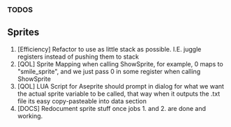### TODOS

## Sprites
1. [Efficiency] Refactor to use as little stack as possible. I.E. juggle registers instead of pushing them to stack
2. [QOL] Sprite Mapping when calling ShowSprite, for example, 0 maps to "smile_sprite", and we just pass 0 in some register when calling ShowSprite
3. [QOL] LUA Script for Aseprite should prompt in dialog for what we want the actual sprite variable to be called, that way when it outputs the .txt file its easy copy-pasteable into data section
4. [DOCS] Redocument sprite stuff once jobs 1. and 2. are done and working. 